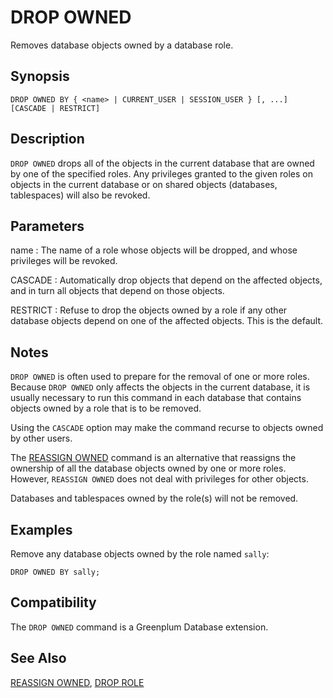 # DROP OWNED

Removes database objects owned by a database role.

## Synopsis

``` {#sql_command_synopsis}
DROP OWNED BY { <name> | CURRENT_USER | SESSION_USER } [, ...] [CASCADE | RESTRICT]
```

## Description

`DROP OWNED` drops all of the objects in the current database that are owned by one of the specified roles. Any privileges granted to the given roles on objects in the current database or on shared objects (databases, tablespaces) will also be revoked.

## Parameters

name
:   The name of a role whose objects will be dropped, and whose privileges will be revoked.

CASCADE
:   Automatically drop objects that depend on the affected objects, and in turn all objects that depend on those objects.

RESTRICT
:   Refuse to drop the objects owned by a role if any other database objects depend on one of the affected objects. This is the default.

## Notes

`DROP OWNED` is often used to prepare for the removal of one or more roles. Because `DROP OWNED` only affects the objects in the current database, it is usually necessary to run this command in each database that contains objects owned by a role that is to be removed.

Using the `CASCADE` option may make the command recurse to objects owned by other users.

The [REASSIGN OWNED](/docs/sql-statements/sql-statement-reassign-owned.md) command is an alternative that reassigns the ownership of all the database objects owned by one or more roles. However, `REASSIGN OWNED` does not deal with privileges for other objects.

Databases and tablespaces owned by the role(s) will not be removed.

## Examples

Remove any database objects owned by the role named `sally`:

```
DROP OWNED BY sally;
```

## Compatibility

The `DROP OWNED` command is a Greenplum Database extension.

## See Also

[REASSIGN OWNED](/docs/sql-statements/sql-statement-reassign-owned.md), [DROP ROLE](/docs/sql-statements/sql-statement-drop-role.md)




